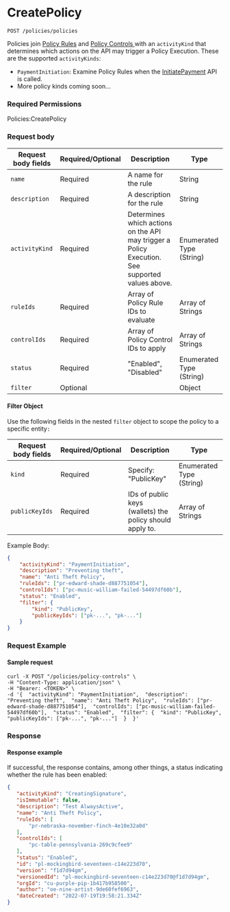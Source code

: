# CreatePolicy

`POST /policies/policies`

Policies join [Policy Rules](../policy-rules/createpolicyrule.md) and [Policy Controls ](../policy-controls/createpolicycontrol.md)with an `activityKind` that determines which actions on the API may trigger a Policy Execution.   These are the supported `activityKinds`:

* `PaymentInitiation`: Examine Policy Rules when the [InitiatePayment](../../high-level-api-asset-accounts-and-payments/payments/initiatepayment.md) API is called.
* More policy kinds coming soon...

### Required Permissions <a href="#scopes" id="scopes"></a>

Policies:CreatePolicy

### Request body <a href="#request-body" id="request-body"></a>

| Request body fields | Required/Optional | Description                                                                                     | Type                     |
| ------------------- | ----------------- | ----------------------------------------------------------------------------------------------- | ------------------------ |
| `name`              | Required          | A name for the rule                                                                             | String                   |
| `description`       | Required          | A description for the rule                                                                      | String                   |
| `activityKind`      | Required          | Determines which actions on the API may trigger a Policy Execution. See supported values above. | Enumerated Type (String) |
| `ruleIds`           | Required          | Array of Policy Rule IDs to evaluate                                                            | Array of Strings         |
| `controlIds`        | Required          | Array of Policy Control IDs to apply                                                            | Array of Strings         |
| `status`            | Required          | "Enabled", "Disabled"                                                                           | Enumerated Type (String) |
| `filter`            | Optional          |                                                                                                 | Object                   |

#### Filter Object

Use the following fields in the nested `filter` object to scope the policy to a specific entity`:`

| Request body fields | Required/Optional | Description                                              | Type                     |
| ------------------- | ----------------- | -------------------------------------------------------- | ------------------------ |
| `kind`              | Required          | Specify: "PublicKey"                                     | Enumerated Type (String) |
| `publicKeyIds`      | Required          | IDs of public keys (wallets) the policy should apply to. | Array of Strings         |



Example Body:

```json
{
    "activityKind": "PaymentInitiation",
    "description": "Preventing theft",
    "name": "Anti Theft Policy",
    "ruleIds": ["pr-edward-shade-d887751054"],
    "controlIds": ["pc-music-william-failed-54497df60b"],
    "status": "Enabled",
    "filter": {
        "kind": "PublicKey",
        "publicKeyIds": ["pk-...", "pk-..."]
    }
}
```

### Request Example <a href="#request-example.1" id="request-example.1"></a>

#### Sample request <a href="#sample-request" id="sample-request"></a>

```shell
curl -X POST "/policies/policy-controls" \
-H "Content-Type: application/json" \
-H "Bearer: <TOKEN>" \
-d '{  "activityKind": "PaymentInitiation",  "description": "Preventing theft",  "name": "Anti Theft Policy",  "ruleIds": ["pr-edward-shade-d887751054"],  "controlIds": ["pc-music-william-failed-54497df60b"],  "status": "Enabled",  "filter": {  "kind": "PublicKey",  "publicKeyIds": ["pk-...", "pk-..."]  }  }'

```

### Response <a href="#response" id="response"></a>

#### Response example <a href="#response-example" id="response-example"></a>

If successful, the response contains, among other things, a status indicating whether the rule has been enabled:

```json
{
   "activityKind": "CreatingSignature",
   "isImmutable": false,
   "description": "Test AlwaysActive",
   "name": "Anti Theft Policy",
   "ruleIds": [
       "pr-nebraska-november-finch-4e10e32a0d"
   ],
   "controlIds": [
       "pc-table-pennsylvania-269c9cfee9"
   ],
   "status": "Enabled",
   "id": "pl-mockingbird-seventeen-c14e223d70",
   "version": "f1d7d94gm",
   "versionedId": "pl-mockingbird-seventeen-c14e223d70@f1d7d94gm",
   "orgId": "cu-purple-pip-1b417b958500",
   "author": "oe-nine-artist-9de60fef6963",
   "dateCreated": "2022-07-19T19:58:21.334Z"
}

```

